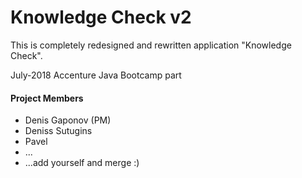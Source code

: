 # Knowledge Check v2
This is completely redesigned and rewritten application "Knowledge Check".

July-2018 Accenture Java Bootcamp part

#### Project Members
* Denis Gaponov (PM)
* Deniss Sutugins
* Pavel
* ...
* ...add yourself and merge :)

